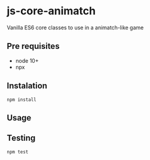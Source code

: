 # js-core-animatch
Vanilla ES6 core classes to use in a animatch-like game

## Pre requisites

 - node 10+
 - npx

## Instalation

`npm install`

## Usage

## Testing

`npm test`
